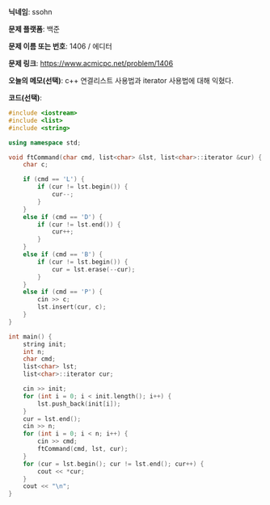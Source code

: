 **닉네임**: ssohn

**문제 플랫폼**: 백준

**문제 이름 또는 번호**: 1406 / 에디터

**문제 링크**: https://www.acmicpc.net/problem/1406

**오늘의 메모(선택)**: c++ 연결리스트 사용법과 iterator 사용법에 대해 익혔다.

**코드(선택)**:

```c++
#include <iostream>
#include <list>
#include <string>

using namespace std;

void ftCommand(char cmd, list<char> &lst, list<char>::iterator &cur) {
	char c;

	if (cmd == 'L') {
		if (cur != lst.begin()) {
			cur--;
		}
	}
	else if (cmd == 'D') {
		if (cur != lst.end()) {
			cur++;
		}
	}
	else if (cmd == 'B') {
		if (cur != lst.begin()) {
			cur = lst.erase(--cur);
		}
	}
	else if (cmd == 'P') {
		cin >> c;
		lst.insert(cur, c);
	}
}

int main() {
	string init;
	int	n;
	char cmd;
	list<char> lst;
	list<char>::iterator cur;

	cin >> init;
	for (int i = 0; i < init.length(); i++) {
		lst.push_back(init[i]);
	}
	cur = lst.end();
	cin >> n;
	for (int i = 0; i < n; i++) {
		cin >> cmd;
		ftCommand(cmd, lst, cur);
	}
	for (cur = lst.begin(); cur != lst.end(); cur++) {
		cout << *cur;
	}
	cout << "\n";
}
```
